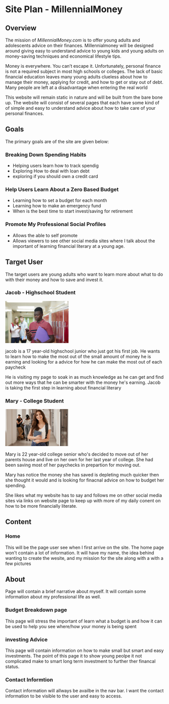 # Site Plan - MillennialMoney

## Overview

The mission of *MillennialMoney.com* is to offer young adults and adolescents advice on their finances. Millennialmoney will be designed around giving easy to understand advice to young kids and young adults on money-saving techniques and economical lifestyle tips. 

Money is everywhere. You can’t escape it. Unfortunately, personal finance is not a required subject in most high schools or colleges. The lack of basic financial education leaves many young adults clueless about how to manage their money, applying for credit, and how to get or stay out of debt. Many people are left at a disadvantage when entering the real world  

This website will remain static in nature and will be built from the bare bone up. The website will consist of several pages that each have some kind of of simple and easy to understand advice about how to take care of your personal finances.  

## Goals

The primary goals are of the site are given below:

### Breaking Down Spending Habits
* Helping users learn how to track spendig
* Exploring How to deal with loan debt
* exploring if you should own a credit card
### Help Users Learn About a Zero Based Budget
* Learning how to set a budget for each month 
* Learning how to make an emergency fund
* When is the best time to start invest/saving for retirement 
### Promote My Professional Social Profiles
* Allows the able to self promote 
* Allows viewers to see other social media sites where I talk about the important of learning financial literary at a young age. 

## Target User

The target users are young adults who want to learn more about what to do with their money and how to save and invest it. 

### Jacob - Highschool Student

<img src="img/highschool_student.jpg" width=200>

jacob is a 17 year-old highschool junior who just got his first job. He wants to learn how to make the most out of the small amount of money he is earning and looking for a advice for how he can make the most out of each paycheck 

He is visiting my page to soak in as much knowledge as he can get and find out more ways that he can be smarter with the money he's earning. Jacob is taking the first step in learning about financial literary 

### Mary - College Student

<img src="img/college_student.jpg" width=200>

Mary is 22 year-old college senior who's decided to move out of her parents house and live on her own for her last year of college. She had been saving most of her paychecks in prepartion for moving out. 

Mary has notice the money she has saved is depleting much quicker then she thought it would and is looking for finacnal advice on how to budget her spending.

She likes what my website has to say and follows me on other social media sites via links on website page to keep up with more of my daily conent on how to be more financially literate. 

## Content 

### Home

This will be the page user see when I first arrive on the site. The home page won't contain a lot of information. It will have my name, the idea behind wanting to create the wesite, and my mission for the site along with a with a few pictures

## About 

Page will contain a brief narrative about myself. It will contain some information about my professional life as well. 

### Budget Breakdown page
 This page will stress the important of learn what a budget is and how it can be used to help you see where/how your money is being spent

### investing Advice 

This page will contain information on how to make small but smart and easy investments. The point of this page it to show young peolpe it not complicated make to  smart long term investment to further ther financal status.

### Contact Informtion 

Contact information will allways be availbe in the nav bar. I want the contact information to be visible to the user and easy to access. 




